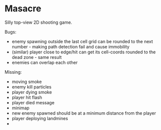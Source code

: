 # Masacre

Silly top-view 2D shooting game.

Bugs:

- enemy spawning outside the last cell grid can be rounded to the next number - making path detection fail and cause
  immobility
- (similar) player close to edge/hit can get its cell-coords rounded to the dead zone - same result
- enemies can overlap each other

Missing:

- moving smoke
- enemy kill particles
- player dying smoke
- player hit flash
- player died message
- minimap
- new enemy spawned should be at a minimum distance from the player
- player deploying landmines
- 